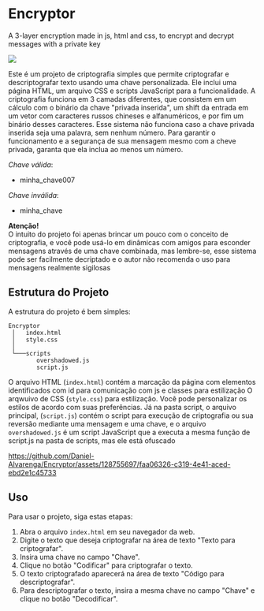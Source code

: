 # Encryptor
A 3-layer encryption made in js, html and css, to encrypt and decrypt messages with a private key


<img src="https://github.com/Daniel-Alvarenga/Encryptor/assets/128755697/0bb4f0f6-a7c6-435e-aa1b-a8fb682c6583"/>

          
Este é um projeto de criptografia simples que permite criptografar e descriptografar texto usando uma chave personalizada. Ele inclui uma página HTML, um arquivo CSS e scripts JavaScript para a funcionalidade.
A criptografia funciona em 3 camadas diferentes, que consistem em um cálculo com o binário da chave "privada inserida", um shift da entrada em um vetor com caracteres russos chineses e alfanuméricos, e por fim um binário desses caracteres.
Esse sistema não funciona caso a chave privada inserida seja uma palavra, sem nenhum número. Para garantir o funcionamento e a segurança de sua mensagem mesmo com a cheve privada, garanta que ela inclua ao menos um número.

 *Chave válida*:

   - minha_chave007

 *Chave inválida*:

   - minha_chave


**Atenção!**  
O intuito do projeto foi apenas brincar um pouco com o conceito de criptografia, e você pode usá-lo em dinâmicas com amigos para esconder mensagens através de uma chave combinada, mas lembre-se, esse sistema pode ser facilmente decriptado e o autor não recomenda o uso para mensagens realmente sigilosas
   
## Estrutura do Projeto

A estrutura do projeto é bem simples:

```
Encryptor  
 │   index.html  
 │   style.css    
 │
 └───scripts  
        overshadowed.js  
        script.js  
```

O arquivo HTML (`index.html`) contém a marcação da página com elementos identificados com id para comunicação com js e classes para estilização
O arqwuivo de CSS (`style.css`) para estilização. Você pode personalizar os estilos de acordo com suas preferências. 
Já na pasta script, o arquivo principal, (`script.js`) contém o script para execução de criptografia ou sua reversão mediante uma mensagem e uma chave, e o arquivo `overshadowed.js` é um script JavaScript que a executa a mesma função de script.js na pasta de scripts, mas ele está ofuscado


https://github.com/Daniel-Alvarenga/Encryptor/assets/128755697/faa06326-c319-4e41-aced-ebd2e1c45733


## Uso

Para usar o projeto, siga estas etapas:

1. Abra o arquivo `index.html` em seu navegador da web.
2. Digite o texto que deseja criptografar na área de texto "Texto para criptografar".
3. Insira uma chave no campo "Chave".
4. Clique no botão "Codificar" para criptografar o texto.
5. O texto criptografado aparecerá na área de texto "Código para descriptografar".
6. Para descriptografar o texto, insira a mesma chave no campo "Chave" e clique no botão "Decodificar".
